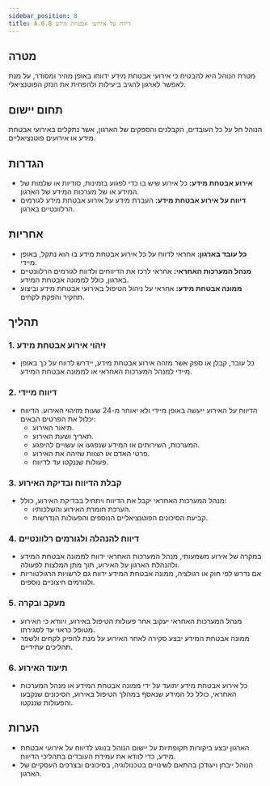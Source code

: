 ```yaml
---
sidebar_position: 8  
title: A.6.8 דיווח על אירועי אבטחת מידע
---
```


## מטרה
מטרת הנוהל היא להבטיח כי אירועי אבטחת מידע ידווחו באופן מהיר ומסודר, על מנת לאפשר לארגון להגיב ביעילות ולהפחית את הנזק הפוטנציאלי.

## תחום יישום
הנוהל חל על כל העובדים, הקבלנים והספקים של הארגון, אשר נתקלים באירועי אבטחת מידע או אירועים פוטנציאליים.

## הגדרות
- **אירוע אבטחת מידע:** כל אירוע שיש בו כדי לפגוע בזמינות, סודיות או שלמות של המידע או של מערכות המידע של הארגון.
- **דיווח על אירוע אבטחת מידע:** העברת מידע על אירוע אבטחת מידע לגורמים הרלוונטיים בארגון.

## אחריות
- **כל עובד בארגון:** אחראי לדווח על כל אירוע אבטחת מידע בו הוא נתקל, באופן מיידי.
- **מנהל המערכות האחראי:** אחראי לרכז את הדיווחים ולדווח לגורמים הרלוונטיים בארגון, כולל לממונה אבטחת המידע.
- **ממונה אבטחת מידע:** אחראי על ניהול הטיפול באירועי אבטחת מידע וביצוע תחקיר והפקת לקחים.

## תהליך

### 1. זיהוי אירוע אבטחת מידע
- כל עובד, קבלן או ספק אשר מזהה אירוע אבטחת מידע, יידרש לדווח על כך באופן מיידי למנהל המערכות האחראי או לממונה אבטחת המידע.

### 2. דיווח מיידי
- הדיווח על האירוע ייעשה באופן מיידי ולא יאוחר מ-24 שעות מזיהוי האירוע. הדיווח יכלול את הפרטים הבאים:
  - תיאור האירוע.
  - תאריך ושעת האירוע.
  - המערכות, השירותים או המידע שנפגעו או עשויים להיפגע.
  - פרטי האדם או הצוות שזיהה את האירוע.
  - פעולות שננקטו עד לדיווח.

### 3. קבלת הדיווח ובדיקת האירוע
- מנהל המערכות האחראי יקבל את הדיווח ויתחיל בבדיקת האירוע, כולל:
  - הערכת חומרת האירוע והשלכותיו.
  - קביעת הסיכונים הפוטנציאליים הנוספים והפעולות הנדרשות.

### 4. דיווח להנהלה ולגורמים רלוונטיים
- במקרה של אירוע משמעותי, מנהל המערכות האחראי ידווח לממונה אבטחת המידע ולהנהלת הארגון על האירוע, תוך מתן המלצות לפעולה.
- אם נדרש לפי חוק או רגולציה, ממונה אבטחת המידע ידווח גם לרשויות הרגולטוריות ולגורמים חיצוניים נוספים.

### 5. מעקב ובקרה
- מנהל המערכות האחראי יעקוב אחר פעולות הטיפול באירוע, ויוודא כי האירוע מטופל כראוי עד לסגירתו.
- ממונה אבטחת המידע יבצע סקירה לאחר האירוע על מנת להפיק לקחים ולשפר תהליכים עתידיים.

### 6. תיעוד האירוע
- כל אירוע אבטחת מידע יתועד על ידי ממונה אבטחת המידע או מנהל המערכות האחראי, כולל כל המידע שנאסף במהלך הטיפול באירוע, הסיכונים שנקבעו והפעולות שננקטו.

## הערות
- הארגון יבצע ביקורות תקופתיות על יישום הנוהל בנוגע לדיווח על אירועי אבטחת מידע, כדי לוודא את עמידת העובדים בתהליכי הדיווח.
- הנוהל ייבחן ויעודכן בהתאם לשינויים בטכנולוגיה, בסיכונים ובצרכים העסקיים של הארגון.